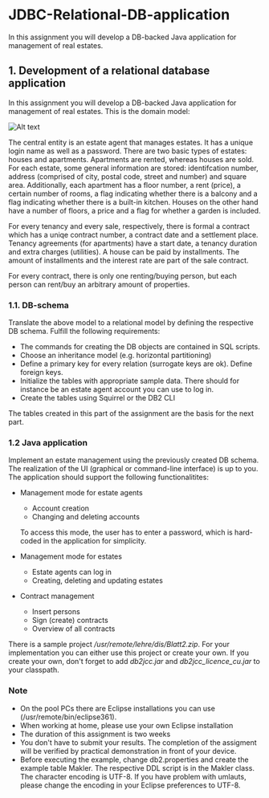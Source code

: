 # JDBC-Relational-DB-application
In this assignment you will develop a DB-backed Java application for management of real estates.

## 1. Development of a relational database application

In this assignment you will develop a DB-backed Java application for management of real estates. This is the domain model:

![Alt text](/img.jpg)

The central entity is an estate agent that manages estates. It has a unique login name as well as a password.
There are two basic types of estates: houses and apartments. Apartments are rented, whereas houses are sold. 
For each estate, some general information are stored: identifcation number, address (comprised of city, postal code, street and number) and square area. 
Additionally, each apartment has a floor number, a rent (price), a certain number of rooms, a flag indicating whether there is a balcony and a flag indicating whether there is a built-in kitchen. 
Houses on the other hand have a number of floors, a price and a flag for whether a garden is included.

For every tenancy and every sale, respectively, there is formal a contract which has a uniqe contract number, a contract date and a settlement place. Tenancy agreements (for apartments) have a start date, a tenancy duration and extra charges (utilities). 
A house can be paid by installments. 
The amount of installments and the interest rate are part of the sale contract.

For every contract, there is only one renting/buying person, but each person can rent/buy an arbitrary amount of properties.

### 1.1. DB-schema

Translate the above model to a relational model by defining the respective DB schema. Fulfill the following requirements:
- The commands for creating the DB objects are contained in SQL scripts.
- Choose an inheritance model (e.g. horizontal partitioning)
- Define a primary key for every relation (surrogate keys are ok). Define foreign keys.
- Initialize the tables with appropriate sample data. There should for instance be an estate agent account you can use to log in.
- Create the tables using Squirrel or the DB2 CLI

The tables created in this part of the assignment are the basis for the next part.

### 1.2 Java application
Implement an estate management using the previously created DB schema. The realization of the UI (graphical or command-line interface) is up to you.
The application should support the following functionalitites:
- Management mode for estate agents
  - Account creation
  - Changing and deleting accounts

  To access this mode, the user has to enter a password, which is hard-coded in the application for simplicity.

- Management mode for estates
  - Estate agents can log in
  - Creating, deleting and updating estates
  
- Contract management
  - Insert persons
  - Sign (create) contracts
  - Overview of all contracts

There is a sample project */usr/remote/lehre/dis/Blatt2.zip*. For your implementation you can either use this project or create your own. If you create your own, don't forget to add *db2jcc.jar* and *db2jcc_licence_cu.jar* to your classpath.

### Note
- On the pool PCs there are Eclipse installations you can use (/usr/remote/bin/eclipse361).
- When working at home, please use your own Eclipse installation
- The duration of this assignment is two weeks
- You don't have to submit your results. The completion of the assigment will be verified by practical demonstration in front of your device.
- Before executing the example, change db2.properties and create the example table Makler. The respective DDL script is in the Makler class. The character encoding is UTF-8. If you have problem with umlauts, please change the encoding in your Eclipse preferences to UTF-8.
